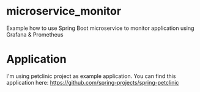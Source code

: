 # microservice_monitor
Example how to use Spring Boot microservice to monitor application using Grafana &amp; Prometheus

# Application
I'm using petclinic project as example application. You can find this application here:
https://github.com/spring-projects/spring-petclinic
